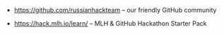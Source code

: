 - https://github.com/russianhackteam – our friendly GitHub community

- https://hack.mlh.io/learn/ – MLH & GitHub Hackathon Starter Pack
